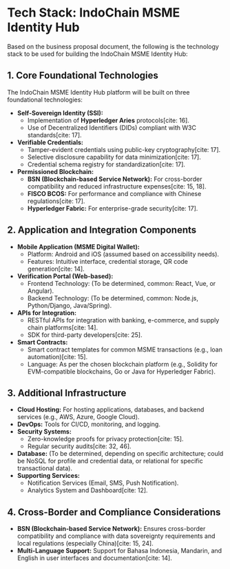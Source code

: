 # Tech Stack: IndoChain MSME Identity Hub

Based on the business proposal document, the following is the technology stack to be used for building the IndoChain MSME Identity Hub:

## 1. Core Foundational Technologies
The IndoChain MSME Identity Hub platform will be built on three foundational technologies:

* **Self-Sovereign Identity (SSI):**
    * Implementation of **Hyperledger Aries** protocols[cite: 16].
    * Use of Decentralized Identifiers (DIDs) compliant with W3C standards[cite: 17].
* **Verifiable Credentials:**
    * Tamper-evident credentials using public-key cryptography[cite: 17].
    * Selective disclosure capability for data minimization[cite: 17].
    * Credential schema registry for standardization[cite: 17].
* **Permissioned Blockchain:**
    * **BSN (Blockchain-based Service Network):** For cross-border compatibility and reduced infrastructure expenses[cite: 15, 18].
    * **FISCO BCOS:** For performance and compliance with Chinese regulations[cite: 17].
    * **Hyperledger Fabric:** For enterprise-grade security[cite: 17].

## 2. Application and Integration Components
* **Mobile Application (MSME Digital Wallet):**
    * Platform: Android and iOS (assumed based on accessibility needs).
    * Features: Intuitive interface, credential storage, QR code generation[cite: 14].
* **Verification Portal (Web-based):**
    * Frontend Technology: (To be determined, common: React, Vue, or Angular).
    * Backend Technology: (To be determined, common: Node.js, Python/Django, Java/Spring).
* **APIs for Integration:**
    * RESTful APIs for integration with banking, e-commerce, and supply chain platforms[cite: 14].
    * SDK for third-party developers[cite: 25].
* **Smart Contracts:**
    * Smart contract templates for common MSME transactions (e.g., loan automation)[cite: 15].
    * Language: As per the chosen blockchain platform (e.g., Solidity for EVM-compatible blockchains, Go or Java for Hyperledger Fabric).

## 3. Additional Infrastructure
* **Cloud Hosting:** For hosting applications, databases, and backend services (e.g., AWS, Azure, Google Cloud).
* **DevOps:** Tools for CI/CD, monitoring, and logging.
* **Security Systems:**
    * Zero-knowledge proofs for privacy protection[cite: 15].
    * Regular security audits[cite: 32, 46].
* **Database:** (To be determined, depending on specific architecture; could be NoSQL for profile and credential data, or relational for specific transactional data).
* **Supporting Services:**
    * Notification Services (Email, SMS, Push Notification).
    * Analytics System and Dashboard[cite: 12].

## 4. Cross-Border and Compliance Considerations
* **BSN (Blockchain-based Service Network):** Ensures cross-border compatibility and compliance with data sovereignty requirements and local regulations (especially China)[cite: 15, 24].
* **Multi-Language Support:** Support for Bahasa Indonesia, Mandarin, and English in user interfaces and documentation[cite: 14].